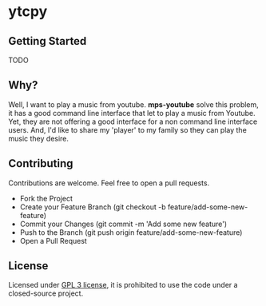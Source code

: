 # ytcpy

## Getting Started

TODO

## Why?

Well, I want to play a music from youtube. **mps-youtube** solve this problem, it has a good command line interface that let to play a music from Youtube. Yet, they are not offering a good interface for a non command line interface users. And, I'd like to share my 'player' to my family so they can play the music they desire.

## Contributing

Contributions are welcome. Feel free to open a pull requests.

- Fork the Project
- Create your Feature Branch (git checkout -b feature/add-some-new-feature)
- Commit your Changes (git commit -m 'Add some new feature')
- Push to the Branch (git push origin feature/add-some-new-feature)
- Open a Pull Request

## License

Licensed under [GPL 3 license](LICENSE), it is prohibited to use the code under a closed-source project.
